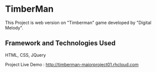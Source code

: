 TimberMan
=========

This Project is web version on "Timberman" game developed by "Digital Melody".

Framework and Technologies Used
-------------------------------
HTML, CSS, JQuery


Project Live Demo : http://timberman-majorproject01.rhcloud.com
